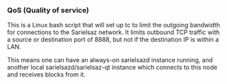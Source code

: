 ### QoS (Quality of service) ###

This is a Linux bash script that will set up tc to limit the outgoing bandwidth for connections to the Sarielsaz network. It limits outbound TCP traffic with a source or destination port of 8888, but not if the destination IP is within a LAN.

This means one can have an always-on sarielsazd instance running, and another local sarielsazd/sarielsaz-qt instance which connects to this node and receives blocks from it.
